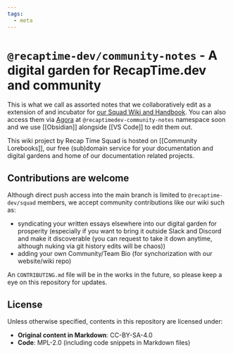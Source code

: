 ```yaml
---
tags:
  - meta
---
```

# `@recaptime-dev/community-notes` - A digital garden for RecapTime.dev and community

This is what we call as assorted notes that we collaboratively edit as a extension of and incubator for [our Squad Wiki and Handbook](https://wiki.recaptime.dev). You can also access them via [Agora](https://anagora.org) at `@recaptimedev-community-notes` namespace soon and we use [[Obsidian]] alongside [[VS Code]] to edit them out.

This wiki project by Recap Time Squad is hosted on [[Community Lorebooks]], our free (sub)domain service for your documentation and digital gardens and home of our documentation related projects.

## Contributions are welcome

Although direct push access into the main branch is limited to `@recaptime-dev/squad` members, we accept community contributions like our wiki such as:

* syndicating your written essays elsewhere into our digital garden for prosperity (especially if you want to bring it outside Slack and Discord and make it discoverable (you can request to take it down anytime, although nuking via git history edits will be chaos))
* adding your own Community/Team Bio (for synchorization with our website/wiki repo)

An `CONTRIBUTING.md` file will be in the works in the future, so please keep a eye on this repository for updates.

## License

Unless otherwise specified, contents in this repository are licensed under:

* **Original content in Markdown**: CC-BY-SA-4.0
* **Code**: MPL-2.0 (including code snippets in Markdown files)
